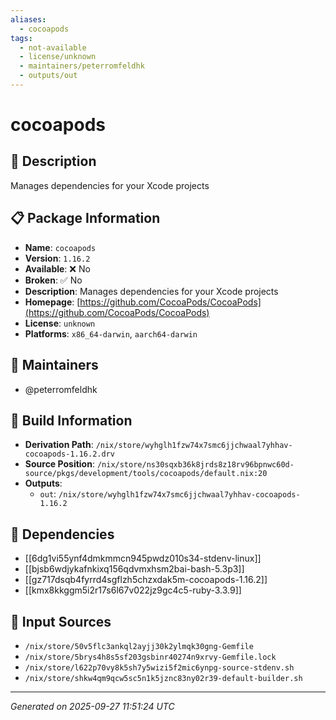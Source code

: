 ```yaml
---
aliases:
  - cocoapods
tags:
  - not-available
  - license/unknown
  - maintainers/peterromfeldhk
  - outputs/out
---
```


# cocoapods

## 📝 Description

Manages dependencies for your Xcode projects

## 📋 Package Information

- **Name**: `cocoapods`
- **Version**: `1.16.2`
- **Available**: ❌ No
- **Broken**: ✅ No
- **Description**: Manages dependencies for your Xcode projects
- **Homepage**: [https://github.com/CocoaPods/CocoaPods](https://github.com/CocoaPods/CocoaPods)
- **License**: `unknown`
- **Platforms**: `x86_64-darwin`, `aarch64-darwin`
## 👥 Maintainers

- @peterromfeldhk


## 🔧 Build Information

- **Derivation Path**: `/nix/store/wyhglh1fzw74x7smc6jjchwaal7yhhav-cocoapods-1.16.2.drv`
- **Source Position**: `/nix/store/ns30sqxb36k8jrds8z18rv96bpnwc60d-source/pkgs/development/tools/cocoapods/default.nix:20`
- **Outputs**:
  - `out`:  `/nix/store/wyhglh1fzw74x7smc6jjchwaal7yhhav-cocoapods-1.16.2`

## 🔗 Dependencies

- [[6dg1vi55ynf4dmkmmcn945pwdz010s34-stdenv-linux]]
- [[bjsb6wdjykafnkixq156qdvmxhsm2bai-bash-5.3p3]]
- [[gz717dsqb4fyrrd4sgflzh5chzxdak5m-cocoapods-1.16.2]]
- [[kmx8kkggm5i2r17s6l67v022jz9gc4c5-ruby-3.3.9]]

## 📁 Input Sources

- `/nix/store/50v5flc3ankql2ayjj30k2ylmqk30gng-Gemfile`
- `/nix/store/5brys4h8s5sf203gsbinr40274n9xrvy-Gemfile.lock`
- `/nix/store/l622p70vy8k5sh7y5wizi5f2mic6ynpg-source-stdenv.sh`
- `/nix/store/shkw4qm9qcw5sc5n1k5jznc83ny02r39-default-builder.sh`

---
*Generated on 2025-09-27 11:51:24 UTC*
